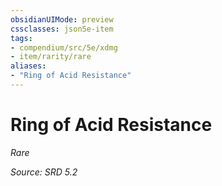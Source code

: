 ```yaml
---
obsidianUIMode: preview
cssclasses: json5e-item
tags:
- compendium/src/5e/xdmg
- item/rarity/rare
aliases: 
- "Ring of Acid Resistance"
---
```

# Ring of Acid Resistance
*Rare*  


*Source: SRD 5.2*